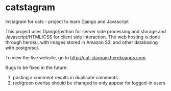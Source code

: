# catstagram
Instagram for cats - project to learn Django and Javascript

This project uses Django/python for server side processing and storage and Javascript/HTML/CSS for client side interaction. The web hosting is done through heroku, with images stored in Amazon S3, and other databasing with postgresql.

To view the live website, go to http://cat-stagram.herokuapps.com.

Bugs to be fixed in the future:
1) posting a comment results in duplicate comments
2) red/green overlay should be changed to only appear for logged-in users
